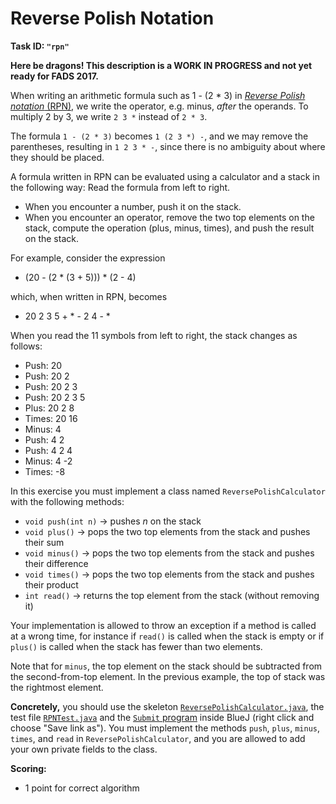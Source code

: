 Reverse Polish Notation
=======================

**Task ID: `"rpn"`**

**Here be dragons! This description is a WORK IN PROGRESS and not yet ready for FADS 2017.**

When writing an arithmetic formula such as 1 - (2 * 3) in
[*Reverse Polish notation* (RPN)](https://en.wikipedia.org/wiki/Reverse_Polish_notation),
we write the operator, e.g. minus, *after* the operands.
To multiply 2 by 3, we write `2 3 *` instead of `2 * 3`.

The formula `1 - (2 * 3)` becomes `1 (2 3 *) -`,
and we may remove the parentheses, resulting in `1 2 3 * -`,
since there is no ambiguity about where they should be placed.

A formula written in RPN can be evaluated using a calculator and a stack in the following way:
Read the formula from left to right.

* When you encounter a number, push it on the stack.
* When you encounter an operator, remove the two top elements on the stack,
  compute the operation (plus, minus, times), and push the result on the stack.

For example, consider the expression

* (20 - (2 * (3 + 5))) * (2 - 4)

which, when written in RPN, becomes

* 20 2 3 5 + * - 2 4 - *

When you read the 11 symbols from left to right, the stack changes as follows:

* Push: 20
* Push: 20 2
* Push: 20 2 3
* Push: 20 2 3 5
* Plus: 20 2 8
* Times: 20 16
* Minus: 4
* Push: 4 2
* Push: 4 2 4
* Minus: 4 -2
* Times: -8

In this exercise you must implement a class named `ReversePolishCalculator` with the following methods:

* `void push(int n)` -> pushes *n* on the stack
* `void plus()` -> pops the two top elements from the stack and pushes their sum
* `void minus()` -> pops the two top elements from the stack and pushes their difference
* `void times()` -> pops the two top elements from the stack and pushes their product
* `int read()` -> returns the top element from the stack (without removing it)

Your implementation is allowed to throw an exception if a method is called at a
wrong time, for instance if `read()` is called when the stack is empty or if
`plus()` is called when the stack has fewer than two elements.

Note that for `minus`, the top element on the stack should be subtracted from
the second-from-top element.
In the previous example, the top of stack was the rightmost element.

**Concretely,** you should use the skeleton
<a href="https://github.com/Mortal/csaudk-submitj/raw/master/tasks/rpn/ReversePolishCalculator.java">
`ReversePolishCalculator.java`</a>,
the test file
<a href="https://github.com/Mortal/csaudk-submitj/raw/master/tasks/rpn/RPNTest.java">
`RPNTest.java`</a>
and the
<a href="https://github.com/Mortal/csaudk-submitj/raw/master/Submit.java">
`Submit` program</a>
inside BlueJ (right click and choose "Save link as").
You must implement the methods `push`, `plus`, `minus`, `times`, and `read` in `ReversePolishCalculator`,
and you are allowed to add your own private fields to the class.

**Scoring:**

  * 1 point for correct algorithm
